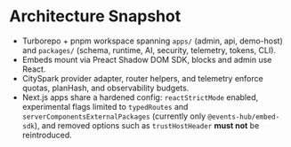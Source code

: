 # Architecture Snapshot
- Turborepo + pnpm workspace spanning `apps/` (admin, api, demo-host) and `packages/` (schema, runtime, AI, security, telemetry,
 tokens, CLI).
- Embeds mount via Preact Shadow DOM SDK, blocks and admin use React.
- CitySpark provider adapter, router helpers, and telemetry enforce quotas, planHash, and observability budgets.
- Next.js apps share a hardened config: `reactStrictMode` enabled, experimental flags limited to `typedRoutes` and
  `serverComponentsExternalPackages` (currently only `@events-hub/embed-sdk`), and removed options such as
  `trustHostHeader` **must not** be reintroduced.
